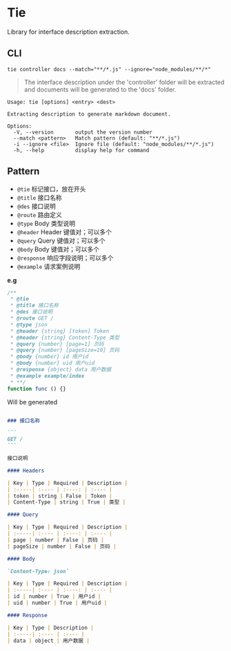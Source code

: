 # Tie

Library for interface description extraction.

## CLI

```
tie controller docs --match="**/*.js" --ignore="node_modules/**/*"
```

> The interface description under the 'controller' folder will be extracted and documents will be generated to the 'docs' folder.

```
Usage: tie [options] <entry> <dest>

Extracting description to generate markdown document.

Options:
  -V, --version       output the version number
  --match <pattern>   Match pattern (default: "**/*.js")
  -i --ignore <file>  Ignore file (default: "node_modules/**/*.js")
  -h, --help          display help for command
```

## Pattern

+ `@tie` 标记接口，放在开头
+ `@title` 接口名称
+ `@des` 接口说明
+ `@route` 路由定义
+ `@type` Body 类型说明
+ `@header` Header 键值对；可以多个
+ `@query` Query 键值对；可以多个
+ `@body` Body 键值对；可以多个
+ `@response` 响应字段说明；可以多个
+ `@example` 请求案例说明

**e.g**

```js
/**
 * @tie
 * @title 接口名称
 * @des 接口说明
 * @route GET /
 * @type json
 * @header {string} [token] Token
 * @header {string} Content-Type 类型
 * @query {number} [page=1] 页码
 * @query {number} [pageSize=10] 页码
 * @body {number} id 用户id
 * @body {number} uid 用户uid
 * @response {object} data 用户数据
 * @example example/index
 * **/
function func () {}
```

Will be generated

````markdown

### 接口名称

```
GET /
```

接口说明

#### Headers

| Key | Type | Required | Description |
| :-----| :---- | :----: | :---- |
| token | string | False | Token |
| Content-Type | string | True | 类型 |

#### Query

| Key | Type | Required | Description |
| :-----| :---- | :----: | :---- |
| page | number | False | 页码 |
| pageSize | number | False | 页码 |

#### Body

`Content-Type: json`

| Key | Type | Required | Description |
| :-----| :---- | :----: | :---- |
| id | number | True | 用户id |
| uid | number | True | 用户uid |

#### Response

| Key | Type | Description |
| :-----| :---- | :---- |
| data | object | 用户数据 |

````
